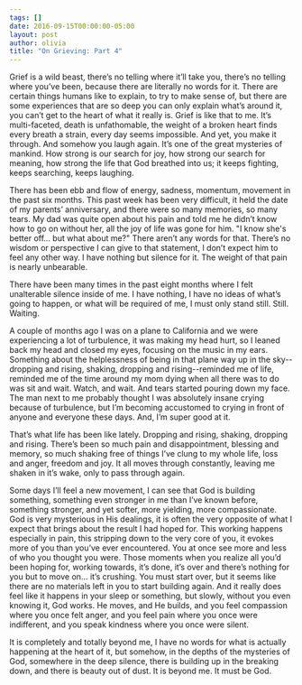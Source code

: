 ```yaml
---
tags: []
date: 2016-09-15T00:00:00-05:00
layout: post
author: olivia
title: "On Grieving: Part 4"
---
```


Grief is a wild beast, there’s no telling where it’ll take you, there’s no telling where you’ve been, because there are literally no words for it. There are certain things humans like to explain, to try to make sense of, but there are some experiences that are so deep you can only explain what’s around it, you can’t get to the heart of what it really is. Grief is like that to me. It’s multi-faceted, death is unfathomable, the weight of a broken heart finds every breath a strain, every day seems impossible. And yet, you make it through. And somehow you laugh again. It’s one of the great mysteries of mankind. How strong is our search for joy, how strong our search for meaning, how strong the life that God breathed into us; it keeps fighting, keeps searching, keeps laughing.

There has been ebb and flow of energy, sadness, momentum, movement in the past six months. This past week has been very difficult, it held the date of my parents’ anniversary, and there were so many memories, so many tears. My dad was quite open about his pain and told me he didn’t know how to go on without her, all the joy of life was gone for him. "I know she's better off... but what about me?" There aren’t any words for that. There’s no wisdom or perspective I can give to that statement, I don’t expect him to feel any other way. I have nothing but silence for it. The weight of that pain is nearly unbearable.

There have been many times in the past eight months where I felt unalterable silence inside of me. I have nothing, I have no ideas of what’s going to happen, or what will be required of me, I must only stand still. Still. Waiting.

A couple of months ago I was on a plane to California and we were experiencing a lot of turbulence, it was making my head hurt, so I leaned back my head and closed my eyes, focusing on the music in my ears. Something about the helplessness of being in that plane way up in the sky--dropping and rising, shaking, dropping and rising--reminded me of life, reminded me of the time around my mom dying when all there was to do was sit and wait. Watch, and wait. And tears started pouring down my face. The man next to me probably thought I was absolutely insane crying because of turbulence, but I’m becoming accustomed to crying in front of anyone and everyone these days. And, I’m super good at it.

That’s what life has been like lately. Dropping and rising, shaking, dropping and rising. There’s been so much pain and disappointment, blessing and memory, so much shaking free of things I’ve clung to my whole life, loss and anger, freedom and joy. It all moves through constantly, leaving me shaken in it’s wake, only to pass through again.

Some days I’ll feel a new movement, I can see that God is building something, something even stronger in me than I’ve known before, something stronger, and yet softer, more yielding, more compassionate. God is very mysterious in His dealings, it is often the very opposite of what I expect that brings about the result I had hoped for. This working happens especially in pain, this stripping down to the very core of you, it evokes more of you than you’ve ever encountered. You at once see more and less of who you thought you were. Those moments when you realize all you’d been hoping for, working towards, it’s done, it’s over and there’s nothing for you but to move on… it’s crushing. You must start over, but it seems like there are no materials left in you to start building again. And it really does feel like it happens in your sleep or something, but slowly, without you even knowing it, God works. He moves, and He builds, and you feel compassion where you once felt anger, and you feel pain where you once were indifferent, and you speak kindness where you once were silent.

It is completely and totally beyond me, I have no words for what is actually happening at the heart of it, but somehow, in the depths of the mysteries of God, somewhere in the deep silence, there is building up in the breaking down, and there is beauty out of dust. It is beyond me. It must be God.
